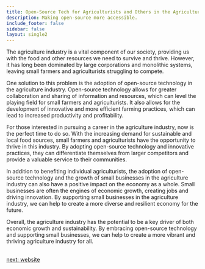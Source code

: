 ```yaml
---
title: Open-Source Tech for Agriculturists and Others in the Agriculture  Industry
description: Making open-source more accessible.
include_footer: false
sidebar: false
layout: single2
---
```


<p>
The agriculture industry is a vital component of our society, providing us with the food and other resources we need to survive and thrive. However, it has long been dominated by large corporations and monolithic systems, leaving small farmers and agriculturists struggling to compete.

One solution to this problem is the adoption of open-source technology in the agriculture industry. Open-source technology allows for greater collaboration and sharing of information and resources, which can level the playing field for small farmers and agriculturists. It also allows for the development of innovative and more efficient farming practices, which can lead to increased productivity and profitability.

For those interested in pursuing a career in the agriculture industry, now is the perfect time to do so. With the increasing demand for sustainable and local food sources, small farmers and agriculturists have the opportunity to thrive in this industry. By adopting open-source technology and innovative practices, they can differentiate themselves from larger competitors and provide a valuable service to their communities.

In addition to benefiting individual agriculturists, the adoption of open-source technology and the growth of small businesses in the agriculture industry can also have a positive impact on the economy as a whole. Small businesses are often the engines of economic growth, creating jobs and driving innovation. By supporting small businesses in the agriculture industry, we can help to create a more diverse and resilient economy for the future.

Overall, the agriculture industry has the potential to be a key driver of both economic growth and sustainability. By embracing open-source technology and supporting small businesses, we can help to create a more vibrant and thriving agriculture industry for all.

<br>
<a href="https://workdojos.com/agriculturist/website">next: website</a>
<br>
</p>